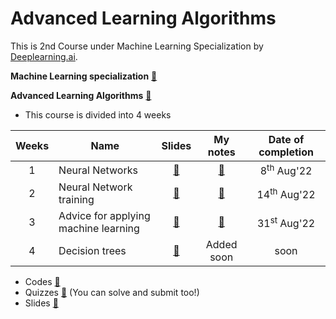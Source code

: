 # Advanced Learning Algorithms
This is 2nd Course under Machine Learning Specialization by [Deeplearning.ai](https://www.deeplearning.ai/).

**Machine Learning specialization** [🔗](https://www.coursera.org/specializations/machine-learning-introduction)

**Advanced Learning Algorithms** [🔗](https://www.coursera.org/learn/advanced-learning-algorithms)

- This course is divided into 4 weeks

| Weeks | Name                                     | Slides | My notes   | Date of completion |
|:-----:|------------------------------------------|:------:|:----------:|:------------------:|
| 1     | Neural Networks                      | [🔗](./slides/Week%201%20-%20Neural%20Networks.pdf) | [🔗](./Week%201%20-%20Neural%20Networks/) | 8<sup>th</sup> Aug'22 |
| 2     | Neural Network training              | [🔗](./slides/Week%202%20-%20Neural%20Networks%20training.pdf) | [🔗](./Week%202%20-%20Neural%20Network%20Training/) | 14<sup>th</sup> Aug'22 |
| 3     | Advice for applying machine learning | [🔗](./slides/Week%203%20-%20Advice%20for%20applying%20machine%20learning.pdf) | [🔗](./Week%203%20-%20Advice%20for%20applying%20machine%20learning/) | 31<sup>st</sup> Aug'22 |
| 4     | Decision trees                       | [🔗](./slides/Week%204%20-%20Decision%20trees.pdf) | Added soon | soon |

- Codes [🔗](./codes/)
- Quizzes [🔗](./quizzes/) (You can solve and submit too!)
- Slides [🔗](./slides/)
